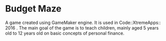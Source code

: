 # Budget Maze

A game created using GameMaker engine. It is used in Code::XtremeApps:: 2016 . The main goal of the game is to teach children, mainly aged 5 years old to 12 years old on basic concepts of personal finance.
